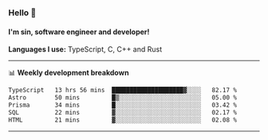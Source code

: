 ### Hello 👋
#### I'm sin, software engineer and developer!

**Languages I use:** TypeScript, C, C++ and Rust

---
📊 **Weekly development breakdown**

<!--START_SECTION:waka-->

```txt
TypeScript   13 hrs 56 mins  ████████████████████▓░░░░   82.17 %
Astro        50 mins         █▒░░░░░░░░░░░░░░░░░░░░░░░   05.00 %
Prisma       34 mins         █░░░░░░░░░░░░░░░░░░░░░░░░   03.42 %
SQL          22 mins         ▓░░░░░░░░░░░░░░░░░░░░░░░░   02.17 %
HTML         21 mins         ▓░░░░░░░░░░░░░░░░░░░░░░░░   02.08 %
```

<!--END_SECTION:waka-->

---
